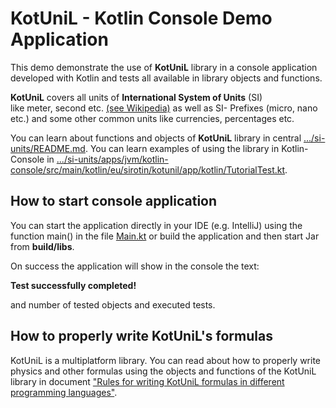 # KotUniL - Kotlin Console Demo Application


This demo demonstrate the use of **KotUniL** library in a console application developed with Kotlin and tests all available in library objects and functions.

**KotUniL** covers all units of **International System of Units** (SI)  
like meter, second etc. [(see Wikipedia)](https://en.wikipedia.org/wiki/International_System_of_Units)
as well as SI- Prefixes (micro, nano etc.) and some other common units like currencies, percentages etc.

You can learn about functions and objects of **KotUniL** library in central [.../si-units/README.md](https://github.com/vsirotin/si-units/blob/8a4c1406be962031dd32724470fd15367c230e5d/README.md).
You can learn examples of using the library in Kotlin-Console in [.../si-units/apps/jvm/kotlin-console/src/main/kotlin/eu/sirotin/kotunil/app/kotlin/TutorialTest.kt](https://github.com/vsirotin/si-units/blob/8a4c1406be962031dd32724470fd15367c230e5d/apps/jvm/kotlin-console/src/main/kotlin/eu/sirotin/kotunil/app/kotlin/TutorialTest.kt).

## How to start console application
You can start the application directly in your IDE (e.g. IntelliJ) 
using the function main() in the file [Main.kt](https://github.com/vsirotin/si-units/blob/8a4c1406be962031dd32724470fd15367c230e5d/apps/jvm/kotlin-console/src/main/kotlin/eu/sirotin/kotunil/app/kotlin/Main.kt) 
or build the application and then start Jar from **build/libs**.

On success the application will show in the console the text:

**Test successfully completed!**

and number of tested objects and executed tests. 

## How to properly write KotUniL's formulas
KotUniL is a multiplatform library.
You can read about how to properly write physics and other formulas
using the objects and functions of the KotUniL library in document
["Rules for writing KotUniL formulas in different programming languages"](https://github.com/vsirotin/si-units/blob/c3f1b87c2fa4b35adc64b676318e27eae3e246e5/RulesWritingFormulas.md).